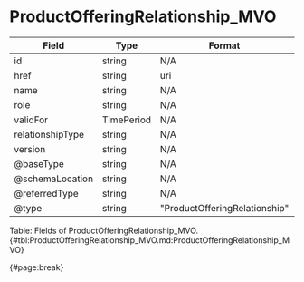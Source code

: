 <!--
    ATTENTION: This file was generated via gradle!
               Do NOT manually edit this file! Any such changes will be overwritten!
-->

# ProductOfferingRelationship_MVO

| Field | Type | Format | Required |
| ------- | ------- | ------- | --- |
| id | string | N/A | Yes |
| href | string | uri | No |
| name | string | N/A | No |
| role | string | N/A | No |
| validFor | TimePeriod | N/A | No |
| relationshipType | string | N/A | Yes |
| version | string | N/A | No |
| @baseType | string | N/A | No |
| @schemaLocation | string | N/A | No |
| @referredType | string | N/A | No |
| @type | string | "ProductOfferingRelationship" | Yes |

Table: Fields of ProductOfferingRelationship_MVO. {#tbl:ProductOfferingRelationship_MVO.md:ProductOfferingRelationship_MVO}

{#page:break}
